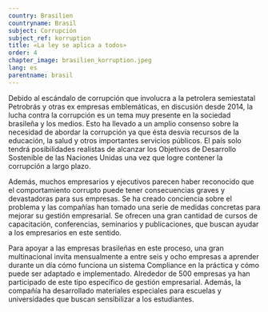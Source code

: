 ```yaml
---
country: Brasilien
countryname: Brasil
subject: Corrupción
subject_ref: korruption
title: «La ley se aplica a todos»
order: 4
chapter_image: brasilien_korruption.jpeg
lang: es
parentname: brasil
---
```

<div class="content" markdown="1">
Debido al escándalo de corrupción que involucra a la petrolera semiestatal Petrobrás y otras ex empresas emblemáticas, en discusión desde 2014, la lucha contra la corrupción es un tema muy presente en la sociedad brasileña y los medios. Esto ha llevado a un amplio consenso sobre la necesidad de abordar la corrupción ya que ésta desvía recursos de la educación, la salud y otros importantes servicios públicos. El país solo tendrá posibilidades realistas de alcanzar los Objetivos de Desarrollo Sostenible de las Naciones Unidas una vez que logre contener la corrupción a largo plazo.

Además, muchos empresarios y ejecutivos parecen haber reconocido que el comportamiento corrupto puede tener consecuencias graves y devastadoras para sus empresas. Se ha creado conciencia sobre el problema y las compañías han tomado una serie de medidas concretas para mejorar su gestión empresarial. Se ofrecen una gran cantidad de cursos de capacitación, conferencias, seminarios y publicaciones, que buscan ayudar a los empresarios en este sentido.

Para apoyar a las empresas brasileñas en este proceso, una gran multinacional invita mensualmente a entre seis y ocho empresas a aprender durante un día cómo funciona un sistema Compliance en la práctica y cómo puede ser adaptado e implementado. Alrededor de 500 empresas ya han participado de este tipo específico de gestión empresarial. Además, la compañía ha desarrollado materiales especiales para escuelas y universidades que buscan sensibilizar a los estudiantes.
</div>

